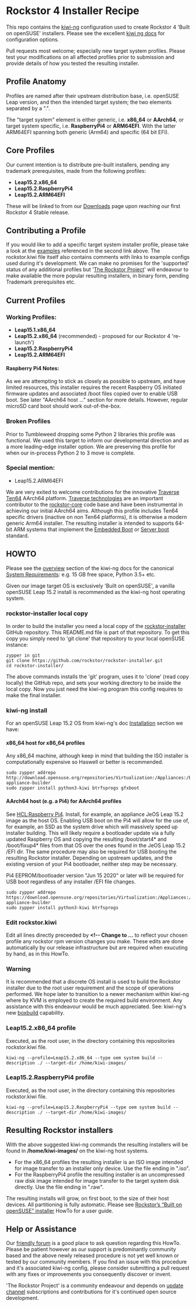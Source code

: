
# Rockstor 4 Installer Recipe

This repo contains the [kiwi-ng](https://github.com/OSInside/kiwi) configuration used to create Rockstor 4 'Built on openSUSE' installers.
Please see the excellent [kiwi ng docs](https://osinside.github.io/kiwi/) for configuration options.

Pull requests most welcome; especially new target system profiles.
Please test your modifications on all affected profiles prior to submission and provide details of how you tested the resulting installer.

## Profile Anatomy
Profiles are named after their upstream distribution base, i.e. openSUSE Leap version, and then the intended target system; the two elements separated by a ".".

The "target system" element is either generic, i.e. **x86_64** or **AArch64**, or target system specific, i.e. **RaspberryPi4** or **ARM64EFI**.
With the latter ARM64EFI spanning both generic (Arm64) and specific (64 bit EFI).

## Core Profiles
Our current intention is to distribute pre-built installers, pending any trademark prerequisites, made from the following profiles:

- **Leap15.2.x86_64**
- **Leap15.2.RaspberryPi4**
- **Leap15.2.ARM64EFI**

These will be linked to from our [Downloads](http://rockstor.com/download.html) page upon reaching our first Rockstor 4 Stable release.

## Contributing a Profile
If you would like to add a specific target system installer profile, please take a look at the [examples](https://github.com/OSInside/kiwi-descriptions) referenced in the second link above.
The rockstor.kiwi file itself also contains comments with links to example configs used during it's development. 
We can make no promises for the 'supported' status of any additional profiles but '[The Rockstor Project](http://rockstor.com/about-us.html)' will endeavour to make available the more popular resulting installers, in binary form, pending Trademark prerequisites etc.

## Current Profiles

### Working Profiles:
- **Leap15.1.x86_64**
- **Leap15.2.x86_64** (recommended) - proposed for our Rockstor 4 're-launch')
- **Leap15.2.RaspberryPi4**
- **Leap15.2.ARM64EFI**

#### Raspberry Pi4 Notes:
As we are attempting to stick as closely as possible to upstream, and have limited resources, this installer requires
the recent Raspberry OS initiated firmware updates and associated /boot files copied over to enable USB boot.
See later "AArch64 host ..." section for more details.
However, regular microSD card boot should work out-of-the-box.

### Broken Profiles
Prior to Tumbleweed dropping some Python 2 libraries this profile was functional.
We used this target to inform our developmental direction and as a more leading-edge installer option. 
We are preserving this profile for when our in-process Python 2 to 3 move is complete.

### Special mention:
- Leap15.2.ARM64EFI

We are very exited to welcome contributions for the innovative [Traverse Ten64](https://www.crowdsupply.com/traverse-technologies/ten64) AArch64 platform.
[Traverse technologies](https://traverse.com.au/) are an important contributor to the [rockstor-core](https://github.com/rockstor/rockstor-core) code base
and have been instrumental in achieving our initial AArch64 aims.
Although this profile includes Ten64 specific drivers (inactive on non Ten64 platforms), it is otherwise a modern generic Arm64 installer.
The resulting installer is intended to supports 64-bit ARM systems that implement the [Embedded Boot](https://github.com/ARM-software/ebbr) or [Server boot](https://github.com/ARM-software/sbsa-acs) standard. 

## HOWTO

Please see the [overview](https://osinside.github.io/kiwi/overview.html) section of the kiwi-ng docs for the canonical
[System Requirements](https://osinside.github.io/kiwi/overview.html#system-requirements): e.g. 15 GB free space, Python 3.5+ etc.

Given our image target OS is exclusively 'Built on openSUSE', a vanilla openSUSE Leap 15.2 install is recommended as the kiwi-ng host operating system.

### rockstor-installer local copy

In order to build the installer you need a local copy of the [rockstor-installer](https://github.com/rockstor/rockstor-installer) GitHub repository.
This README.md file is part of that repository.
To get this copy you simply need to 'git clone' that repository to your local openSUSE instance:

```shell script
zypper in git
git clone https://github.com/rockstor/rockstor-installer.git
cd rockstor-installer/
```  

The above commands installs the 'git' program, uses it to 'clone' (read copy locally) the GitHub repo, and sets your working directory to be inside the local copy.
Now you just need the kiwi-ng program this config requires to make the final installer. 

### kiwi-ng install
For an openSUSE Leap 15.2 OS from kiwi-ng's doc [Installation](https://osinside.github.io/kiwi/installation.html#installation) section we have:


#### x86_64 host for x86_64 profiles
Any x86_64 machine, although keep in mind that building the ISO installer is computationally expensive so Haswell or better is recommended.
```shell script
sudo zypper addrepo http://download.opensuse.org/repositories/Virtualization:/Appliances:/Builder/openSUSE_Leap_15.2/ appliance-builder
sudo zypper install python3-kiwi btrfsprogs gfxboot
```

#### AArch64 host (e.g. a Pi4) for AArch64 profiles
See [HCL:Raspberry Pi4](https://en.opensuse.org/HCL:Raspberry_Pi4). Install, for example, an appliance JeOS Leap 15.2 image as the host OS.
Enabling USB boot on the Pi4 will allow for the use of, for example, an SSD as the system drive which will massively speed up installer building.
This will likely require a bootloader update via a fully updated Raspberry OS and copying the resulting /boot/start4* and /boot/fixup4*
files from that OS over the ones found in the JeOS Leap 15.2 /EFI dir. The same procedure may also be required for USB booting the resulting Rockstor installer.
Depending on upstream updates, and the existing version of your Pi4 bootloader, neither step may be necessary.

Pi4 EEPROM/bootloader version "Jun 15 2020" or later will be required for USB boot regardless of any installer /EFI file changes.
   
```shell script
sudo zypper addrepo https://download.opensuse.org/repositories/Virtualization:/Appliances:/Builder/openSUSE_Leap_15.2_ARM/ appliance-builder
sudo zypper install python3-kiwi btrfsprogs
```

### Edit rockstor.kiwi
Edit all lines directly preceeded by **<!-- Change to ...** to reflect your chosen profile any rockstor rpm version changes you make.
These edits are done automatically by our release infrastructure but are required when exucuting by hand, as in this HowTo.

### Warning
It is recommended that a discrete OS install is used to build the Rockstor installer due to the root user requirement and the scope of operations performed.
We hope later to transition to a newer mechanism within kiwi-ng where by KVM is employed to create the required build environment.
Any assistance with this endeavour would be much appreciated. See: kiwi-ng's new [boxbuild](https://osinside.github.io/kiwi/self_contained.html) capability.   

### Leap15.2.x86_64 profile
Executed, as the root user, in the directory containing this repositories rockstor.kiwi file.
```shell script
kiwi-ng --profile=Leap15.2.x86_64 --type oem system build --description ./ --target-dir /home/kiwi-images/
```

### Leap15.2.RaspberryPi4 profile
Executed, as the root user, in the directory containing this repositories rockstor.kiwi file.
```shell script
kiwi-ng --profile=Leap15.2.RaspberryPi4 --type oem system build --description ./ --target-dir /home/kiwi-images/
```

## Resulting Rockstor installers
With the above suggested kiwi-ng commands the resulting installers will be found in **/home/kiwi-images/** on the kiwi-ng host systems.

- For the x86_64 profiles the resulting installer is an ISO image intended for image transfer to an installer only device.
Use the file ending in ".iso".
- For the RaspberryPi4 profile the resulting installer is an uncompressed raw disk image intended for image transfer to the target system disk directly.
Use the file ending in ".raw".

The resulting installs will grow, on first boot, to the size of their host devices.
All partitioning is fully automatic.
Please see [Rockstor’s “Built on openSUSE” installer](http://rockstor.com/docs/installer-howto/installer-howto.html) HowTo for a user guide.

## Help or Assistance
Our [friendly forum](https://forum.rockstor.com/) is a good place to ask question regarding this HowTo.
Please be patient however as our support is predominantly community based and the above newly released procedure is not yet well known or tested by our community members.
If you find an issue with this procedure and it's associated kiwi-ng config, please consider submitting a pull request with any fixes or improvements you consequently discover or invent.

'The Rockstor Project' is a community endeavour and depends on [update channel](http://rockstor.com/docs/update-channels/update_channels.html)
subscriptions and contributions for it's continued open source development.  




